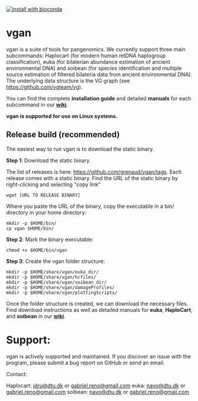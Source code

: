 [![install with bioconda](https://img.shields.io/badge/install%20with-bioconda-brightgreen.svg?styl=flat)](http://bioconda.github.io/recipes/vgan/README.html)
# vgan

vgan is a suite of tools for pangenomics. We currently support three main subcommands: Haplocart (for modern human mtDNA haplogroup classification), euka (for bilaterian abundance estimation of ancient environmental DNA) and soibean (for species identification and multiple source estimation of filtered bilateria data from ancient environmental DNA). The underlying data structure is the VG graph (see https://github.com/vgteam/vg).

You can find the complete **installation guide** and detailed **manuals** for each subcommand in our [**wiki**](https://github.com/grenaud/vgan/wiki).

**vgan is supported for use on Linux systems.**

## Release build (recommended)

The easiest way to run vgan is to download the static binary. 

**Step 1**: Download the static binary.

The list of releases is here: https://github.com/grenaud/vgan/tags. Each release comes with a static binary. Find the URL of the static binary by right-clicking and selecting "copy link"

```
wget [URL TO RELEASE BINARY]
```

Where you paste the URL of the binary, copy the executable in a bin/ directory in your home directory:

```
mkdir -p $HOME/bin/
cp vgan $HOME/bin/
```

**Step 2**: Mark the binary executable:

```
chmod +x $HOME/bin/vgan
```
**Step 3**: Create the vgan folder structure:
```
mkdir -p $HOME/share/vgan/euka_dir/
mkdir -p $HOME/share/vgan/hcfiles/
mkdir -p $HOME/share/vgan/soibean_dir/
mkdir -p $HOME/share/vgan/damageProfiles/
mkdir -p $HOME/share/vgan/plottingScripts/
```
Once the folder structure is created, we can download the necessary files. 
Find download instructions as well as detailed manuals for **euka**, **HaploCart**, and **soibean** in our [**wiki**](https://github.com/grenaud/vgan/wiki). 

# Support:

vgan is actively supported and maintained.
If you discover an issue with the program, please submit a bug report on GitHub or send an email. 

Contact:<br>

  Haplocart: jdru@dtu.dk or gabriel.reno@gmail.com 
  euka: navo@dtu.dk or gabriel.reno@gmail.com
  soibean: navo@dtu.dk or gabriel.reno@gmail.com
<br>
